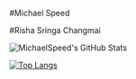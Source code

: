 
#Michael Speed

#Risha Sringa Changmai

![MichaelSpeed's GitHub Stats](https://github-readme-stats.vercel.app/api?username=michaelspeed&show_icons=true&count_private=true)


[![Top Langs](https://github-readme-stats.vercel.app/api/top-langs/?hide=c,assembly&username=michaelspeed&count_private=true)](https://github.com/michaelspeed)
